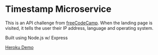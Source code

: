 # Timestamp Microservice

This is an API challenge from [freeCodeCamp](https://www.freecodecamp.com/challenges/request-header-parser-microservice). When the landing page is visited, it tells the user their IP address, language and operating system.

Built using Node.js w/ Express

[Heroku Demo](https://salty-island-31009.herokuapp.com/)
